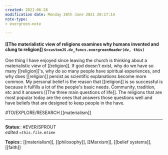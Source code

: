 ```yaml
---
created: 2021-06-28
modification date: Monday 28th June 2021 20:17:14
note-type: 
- evergreen-note

---
```


#### [[The materialistic view of religions examines why humans invented and clung to religion]] `$=customJS.dv_funcs.evergreenHeader(dv, this)`

One thing I have enjoyed since leaving the church is thinking about a materialistic view of [[religion]]. If god doesn't exist, why do we have so many [[religion]]'s, why do so many people have spiritual experiences, and why does [[religion]] persist as scientific explanations become more common. My personal belief is the reason that [[religion]] is so successful is because it fulfills a lot of the people's basic needs. Community, tradition, etc and it answers [[The three main questions of life]]. The religions that are most popular today are the ones that answers those questions well and have beliefs that are designed to keep people in the have. 

#TO/EXPLORE/RESEARCH [[materialism]]

---

**Status**:: #EVER/SPROUT  
*edited `=this.file.mtime`*

**Topics**:: [[materialism]], [[philosophy]], [[Marxism]], [[belief systems]], [[faith]] 
	
